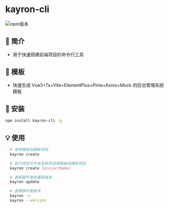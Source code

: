 # kayron-cli

![npm版本](https://img.shields.io/badge/kayron-cli_v0.0.3-green)

## 📖 简介

- 用于快速搭建前端项目的命令行工具

## 📑 模板

- 快速生成 Vue3+Ts+Vite+ElementPlus+Pinia+Axios+Mock 的后台管理系统模板

## 🔑 安装

```bash
npm install kayron-cli -g
```

## 💡 使用

```bash
  # 使用模板创建新项目
  kayron create

  # 执行项目文件夹名称并选择模板创建新项目
  kayron create [projectName]

  # 更新脚手架到最新版本
  kayron update

  # 查看脚手架版本
  kayron -v
  kayron --version
```
